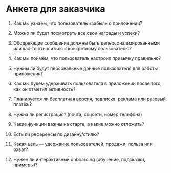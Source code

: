 # Анкета для заказчика

1. Как мы узнаем, что пользователь «забыл» о приложении?

2. Можно ли будет посмотреть все свои награды и успехи?

3. Ободряющие сообщения должны быть деперсонализированными или как-то относиться к конкретному пользователю?

4. Как мы поймём, что пользователь настроил привычку правильно?

5. Нужны ли будут персональные данные пользователя для работы приложения?

6. Как мы будем удерживать пользователя в приложении после того, как он отметил активность?

7. Планируется ли бесплатная версия, подписка, реклама или разовый платёж?

8. Нужна ли регистрация? (почта, соцсети, номер телефона)

9. Какие функции важны на старте, а какие можно отложить?

10. Есть ли референсы по дизайну/стилю?

11. Какая цель — удержание пользователей, продажи, польза или охват?

12. Нужен ли интерактивный onboarding (обучение, подсказки, примеры)?
